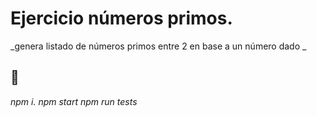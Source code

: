 # Ejercicio números primos.

_genera listado de números primos entre 2 en base a un número dado _

##  🚀

_npm i._
_npm start_
_npm run tests_
